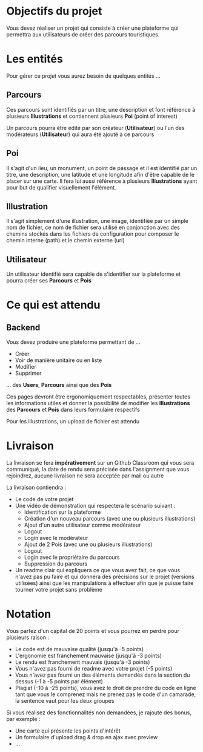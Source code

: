 
# Objectifs du projet

Vous devez réaliser un projet qui consiste à créer une plateforme qui permettra aux utilisateurs de créer des parcours touristiques.

# Les entités

Pour gérer ce projet vous aurez besoin de quelques entités ...

## Parcours

Ces parcours sont identifiés par un titre, une description et font référence à plusieurs **Illustrations** et contiennent plusieurs **Poi** (point of interest)

Un parcours pourra être édité par son créateur (**Utilisateur**) ou l'un des modérateurs (**Utilisateur**) qui aura été ajouté à ce parcours

## Poi

Il s'agit d'un lieu, un monument, un point de passage et il est identifié par un titre, une description, une latitude et une longitude afin d'être capable de le placer sur une carte. Il fera lui aussi référence à plusieurs **Illustrations** ayant pour but de qualifier visuellement l'élément.

## Illustration

Il s'agit simplement d'une illustration, une image, identifiée par un simple nom de fichier, ce nom de fichier sera utilisé en conjonction avec des chemins stockés dans les fichiers de configuration pour composer le chemin interne (path) et le chemin externe (url)

## Utilisateur

Un utilisateur identifié sera capable de s'identifier sur la plateforme et pourra créer ses **Parcours** et **Pois**

# Ce qui est attendu

## Backend

Vous devez produire une plateforme permettant de ...
- Créer
- Voir de manière unitaire ou en liste
- Modifier
- Supprimer


... des **Users**, **Parcours** ainsi que des **Pois**

Ces pages devront être ergonomiquement respectables, présenter toutes les informations utiles et donner la possibilité de modifier les **Illustrations** des **Parcours** et **Pois** dans leurs formulaire respectifs

Pour les illustrations, un upload de fichier est attendu

# Livraison

La livraison se fera **impérativement** sur un Github Classroom qui vous sera communiqué, la date de rendu sera précisée dans l'assignment que vous rejoindrez, aucune livraison ne sera acceptée par mail ou autre

La livraison contiendra :
- Le code de votre projet
- Une vidéo de démonstration qui respectera le scénario suivant :
    - Identification sur la plateforme
    - Création d'un nouveau parcours (avec une ou plusieurs illustrations)
    - Ajout d'un autre utilisateur comme modérateur
    - Logout
    - Login avec le modérateur
    - Ajout de 2 Pois (avec une ou plusieurs illustrations)
    - Logout
    - Login avec le propriétaire du parcours
    - Suppression du parcours
- Un readme clair qui expliquera ce que vous avez fait, ce que vous n'avez pas pu faire et qui donnera des précisions sur le projet (versions utilisées) ainsi que les manipulations à effectuer afin que je puisse faire tourner votre projet sans problème

# Notation

Vous partez d'un capital de 20 points et vous pourrez en perdre pour plusieurs raison :
- Le code est de mauvaise qualité (jusqu'à -5 points)
- L'ergonomie est franchement mauvaise (jusqu'à -3 points)
- Le rendu est franchement mauvais (jusqu'à -3 points)
- Vous n'avez pas fourni de readme avec votre projet (-5 points)
- Vous n'avez pas fourni un des éléments demandés dans la section du dessus (-1 à -5 points par élément)
- Plagiat (-10 à -25 points), vous avez le droit de prendre du code en ligne tant que vous le comprenez mais ne prenez pas le code d'un camarade, la sentence vaut pour les deux groupes

Si vous réalisez des fonctionnalités non demandées, je rajoute des bonus, par exemple :
- Une carte qui présente les points d'intérêt
- Un formulaire d'upload drag & drop en ajax avec preview
- ...
